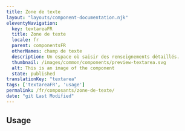 ```yaml
---
title: Zone de texte
layout: "layouts/component-documentation.njk"
eleventyNavigation:
  key: textareaFR
  title: Zone de texte
  locale: fr
  parent: componentsFR
  otherNames: champ de texte
  description: Un espace où saisir des renseignements détaillés.
  thumbnail: /images/common/components/preview-textarea.svg
  alt: This is an image of the component
  state: published
translationKey: "textarea"
tags: ['textareaFR', 'usage']
permalink: /fr/composants/zone-de-texte/
date: "git Last Modified"
---
```


## Usage